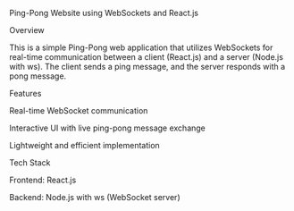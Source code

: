 Ping-Pong Website using WebSockets and React.js

Overview

This is a simple Ping-Pong web application that utilizes WebSockets for real-time communication between a client (React.js) and a server (Node.js with ws). The client sends a ping message, and the server responds with a pong message.

Features

Real-time WebSocket communication

Interactive UI with live ping-pong message exchange

Lightweight and efficient implementation

Tech Stack

Frontend: React.js

Backend: Node.js with ws (WebSocket server)
